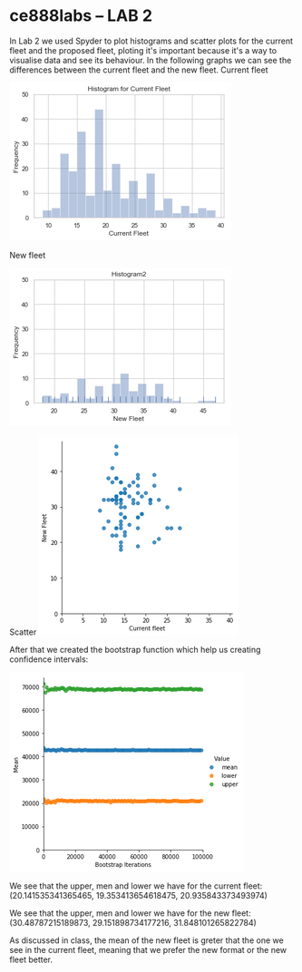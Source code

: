 # ce888labs – LAB 2

In Lab 2 we used Spyder to plot histograms and scatter plots for the current fleet and the proposed fleet, ploting it's important because it's a way to visualise data and see its behaviour. In the following graphs we can see the differences between the current fleet and the new fleet.
Current fleet

![logo](./Current_Fleet_Histogram.png?raw=true)

New fleet

![logo](./New_Fleet_Histogram.png?raw=true)

Scatter
![logo](./scaterplot.png?raw=true)


After that we created the bootstrap function which help us creating confidence intervals:

![logo](./bootstrap_confidence.png?raw=true)

We see that the upper, men and lower we have for the current fleet:
(20.141535341365465, 19.353413654618475, 20.935843373493974)

We see that the upper, men and lower we have for the new fleet:
(30.48787215189873, 29.151898734177216, 31.848101265822784)

As discussed in class, the mean of the new fleet is greter that the one we see in the current fleet, meaning that we prefer the new format or the new fleet better.
